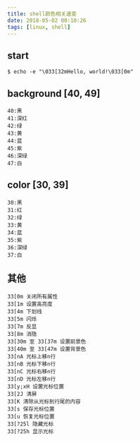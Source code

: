 ```yaml
---
title: shell颜色相关速查
date: 2018-05-02 00:10:26
tags: [linux, shell]
---
```


## start
```
$ echo -e "\033[32mHello, world!\033[0m"
```

## background [40, 49]
```
40:黑
41:深红
42:绿
43:黄
44:蓝
45:紫
46:深绿
47:白
```

## color [30, 39]
```
30:黑
31:红 
32:绿
33:黄
34:蓝
35:紫
36:深绿 
37:白
```

## 其他
```
33[0m 关闭所有属性
33[1m 设置高亮度
33[4m 下划线
33[5m 闪烁
33[7m 反显
33[8m 消隐
33[30m 至 33[37m 设置前景色
33[40m 至 33[47m 设置背景色
33[nA 光标上移n行 
33[nB 光标下移n行
33[nC 光标右移n行
33[nD 光标左移n行
33[y;xH 设置光标位置
33[2J 清屏
33[K 清除从光标到行尾的内容
33[s 保存光标位置 
33[u 恢复光标位置
33[?25l 隐藏光标
33[?25h 显示光标
```
